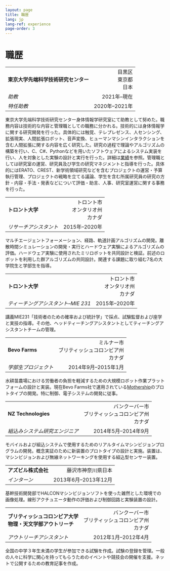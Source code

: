 ```yaml
---
layout: page
title: 職歴
lang: jp
lang-ref: experience
page-order: 3
---
```


# 職歴

| | |
|:--|--:|
|**東京大学先端科学技術研究センター**|目黒区<br/>東京都<br/>日本|
|*助教*|2021年–現在|
|*特任助教*|2020年–2021年|

東京大学先端科学技術研究センター身体情報学研究室にて助教として努めた。職務内容は技術的な内容と管理職としての職務に分かれる。技術的には身体情報学に関する研究開発を行った。具体的には触覚、テレプレゼンス、人センシング、拡張現実、人間拡張ロボット、音声変換、ヒューマンマシンインタラクションを含む人間拡張に関する内容を広く研究した。研究の過程で理論やアルゴリズムの構築を行い、C、C#、Pythonなどを用いたソフトウェアによるシステム実装を行い、人を対象とした実験の設計と実行を行った。詳細は[業績](../publications)を参照。管理職としては研究室の運営、研究員及び学生の研究マネジメントと指導を行った。具体的にはERATO、CREST、新学術領域研究などを含むプロジェクトの運営・予算執行管理、プロジェクトの戦略を立てる議論、学生を含む所属研究員の研究の方針・内容・手法・発表などについて評価・助言、人事、研究室運営に関する事務を行った。

| | |
|:--|--:|
|**トロント大学**|トロント市<br/>オンタリオ州<br/>カナダ|
|*リサーチアシスタント*|2015年–2020年|

マルチエージェントフォーメーション、経路、軌道計画アルゴリズムの開発。離散時間シミュレーションの開発・実行とハードウェア実験によるアルゴリズムの評価。ハードウェア実験に使用されたミリロボットを共同設計と検証。前述のロボットを利用した群アルゴリズムの共同設計。関連する課題に取り組む7名の大学院生と学部生を指導。

| | |
|:--|--:|
|**トロント大学**|トロント市<br/>オンタリオ州<br/>カナダ|
|*ティーチングアシスタント–MIE 231*|2015年–2020年|

講義MIE231「技術者のための確率および統計学」で採点、試験監督および座学と実技の指導。その他、ヘッドティーチングアシスタントとしてティーチングアシスタントチームの管理。

| | |
|:--|--:|
|**Bevo Farms**|ミルナー市<br/>ブリティッシュコロンビア州<br/>カナダ|
|*学部生プロジェクト*|2014年9月–2015年1月|

水耕苗農場における労働者の負担を軽減するための大規模ロボット作業プラットフォームの設計と実装。現在Bevo Farms社で運用されている[Mothership](https://www.bevofarms.com/about-bevo-farms/greenhouse-innovation)のプロトタイプの開発。特に制御、電子システムの開発に従事。

| | |
|:--|--:|
|**NZ Technologies**|バンクーバー市<br/>ブリティッシュコロンビア州<br/>カナダ|
|*組込みシステム研究エンジニア*|2014年5月–2014年9月|

モバイルおよび組込システムで使用するためのリアルタイムマシンビジョンプログラムの開発。概念実証のために新装置のプロトタイプの設計と実施。装置は、マシンビジョンおよび無線ネットワーキングを使用する組込型センサー装置。

| | |
|:--|--:|
|**アズビル株式会社**|藤沢市神奈川県日本|
|*インターン*|2013年6月–2013年12月|

基幹技術開発部でHALCONマシンビジョンソフトを使った雑然とした環境での画像処理。線形アクチュエータ動作の評価および制御回路と実験装置の設計。

| | |
|:--|--:|
|**ブリティッシュコロンビア大学<br/>物理・天文学部アウトリーチ**|バンクーバー市<br/>ブリティッシュコロンビア州<br/>カナダ|
|*アウトリーチアシスタント*|2012年1月–2012年4月|

全国の中学３年生未満の学生が参加できる試験を作成。試験の登録を管理。一般の人々に科学に関心を持ってもらうためのイベントや競技会の開催を支援。ネットで公開するための教育記事を作成。
